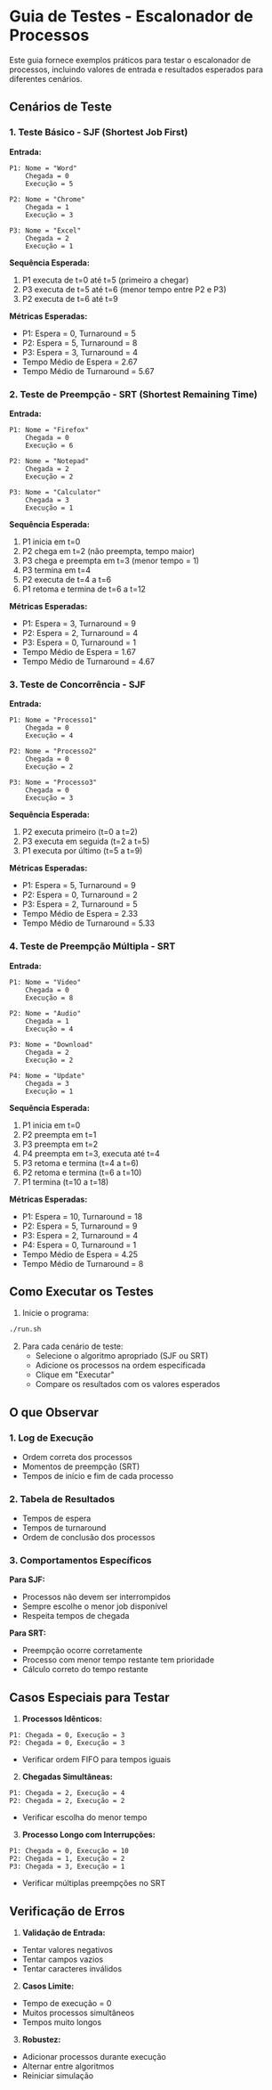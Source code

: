 # Guia de Testes - Escalonador de Processos

Este guia fornece exemplos práticos para testar o escalonador de processos, incluindo valores de entrada e resultados esperados para diferentes cenários.

## Cenários de Teste

### 1. Teste Básico - SJF (Shortest Job First)

**Entrada:**
```
P1: Nome = "Word"
    Chegada = 0
    Execução = 5

P2: Nome = "Chrome"
    Chegada = 1
    Execução = 3

P3: Nome = "Excel"
    Chegada = 2
    Execução = 1
```

**Sequência Esperada:**
1. P1 executa de t=0 até t=5 (primeiro a chegar)
2. P3 executa de t=5 até t=6 (menor tempo entre P2 e P3)
3. P2 executa de t=6 até t=9

**Métricas Esperadas:**
- P1: Espera = 0, Turnaround = 5
- P2: Espera = 5, Turnaround = 8
- P3: Espera = 3, Turnaround = 4
- Tempo Médio de Espera = 2.67
- Tempo Médio de Turnaround = 5.67

### 2. Teste de Preempção - SRT (Shortest Remaining Time)

**Entrada:**
```
P1: Nome = "Firefox"
    Chegada = 0
    Execução = 6

P2: Nome = "Notepad"
    Chegada = 2
    Execução = 2

P3: Nome = "Calculator"
    Chegada = 3
    Execução = 1
```

**Sequência Esperada:**
1. P1 inicia em t=0
2. P2 chega em t=2 (não preempta, tempo maior)
3. P3 chega e preempta em t=3 (menor tempo = 1)
4. P3 termina em t=4
5. P2 executa de t=4 a t=6
6. P1 retoma e termina de t=6 a t=12

**Métricas Esperadas:**
- P1: Espera = 3, Turnaround = 9
- P2: Espera = 2, Turnaround = 4
- P3: Espera = 0, Turnaround = 1
- Tempo Médio de Espera = 1.67
- Tempo Médio de Turnaround = 4.67

### 3. Teste de Concorrência - SJF

**Entrada:**
```
P1: Nome = "Processo1"
    Chegada = 0
    Execução = 4

P2: Nome = "Processo2"
    Chegada = 0
    Execução = 2

P3: Nome = "Processo3"
    Chegada = 0
    Execução = 3
```

**Sequência Esperada:**
1. P2 executa primeiro (t=0 a t=2)
2. P3 executa em seguida (t=2 a t=5)
3. P1 executa por último (t=5 a t=9)

**Métricas Esperadas:**
- P1: Espera = 5, Turnaround = 9
- P2: Espera = 0, Turnaround = 2
- P3: Espera = 2, Turnaround = 5
- Tempo Médio de Espera = 2.33
- Tempo Médio de Turnaround = 5.33

### 4. Teste de Preempção Múltipla - SRT

**Entrada:**
```
P1: Nome = "Video"
    Chegada = 0
    Execução = 8

P2: Nome = "Audio"
    Chegada = 1
    Execução = 4

P3: Nome = "Download"
    Chegada = 2
    Execução = 2

P4: Nome = "Update"
    Chegada = 3
    Execução = 1
```

**Sequência Esperada:**
1. P1 inicia em t=0
2. P2 preempta em t=1
3. P3 preempta em t=2
4. P4 preempta em t=3, executa até t=4
5. P3 retoma e termina (t=4 a t=6)
6. P2 retoma e termina (t=6 a t=10)
7. P1 termina (t=10 a t=18)

**Métricas Esperadas:**
- P1: Espera = 10, Turnaround = 18
- P2: Espera = 5, Turnaround = 9
- P3: Espera = 2, Turnaround = 4
- P4: Espera = 0, Turnaround = 1
- Tempo Médio de Espera = 4.25
- Tempo Médio de Turnaround = 8

## Como Executar os Testes

1. Inicie o programa:
```bash
./run.sh
```

2. Para cada cenário de teste:
   - Selecione o algoritmo apropriado (SJF ou SRT)
   - Adicione os processos na ordem especificada
   - Clique em "Executar"
   - Compare os resultados com os valores esperados

## O que Observar

### 1. Log de Execução
- Ordem correta dos processos
- Momentos de preempção (SRT)
- Tempos de início e fim de cada processo

### 2. Tabela de Resultados
- Tempos de espera
- Tempos de turnaround
- Ordem de conclusão dos processos

### 3. Comportamentos Específicos

**Para SJF:**
- Processos não devem ser interrompidos
- Sempre escolhe o menor job disponível
- Respeita tempos de chegada

**Para SRT:**
- Preempção ocorre corretamente
- Processo com menor tempo restante tem prioridade
- Cálculo correto do tempo restante

## Casos Especiais para Testar

1. **Processos Idênticos:**
```
P1: Chegada = 0, Execução = 3
P2: Chegada = 0, Execução = 3
```
- Verificar ordem FIFO para tempos iguais

2. **Chegadas Simultâneas:**
```
P1: Chegada = 2, Execução = 4
P2: Chegada = 2, Execução = 2
```
- Verificar escolha do menor tempo

3. **Processo Longo com Interrupções:**
```
P1: Chegada = 0, Execução = 10
P2: Chegada = 1, Execução = 2
P3: Chegada = 3, Execução = 1
```
- Verificar múltiplas preempções no SRT

## Verificação de Erros

1. **Validação de Entrada:**
- Tentar valores negativos
- Tentar campos vazios
- Tentar caracteres inválidos

2. **Casos Limite:**
- Tempo de execução = 0
- Muitos processos simultâneos
- Tempos muito longos

3. **Robustez:**
- Adicionar processos durante execução
- Alternar entre algoritmos
- Reiniciar simulação 